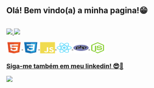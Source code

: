 ## Olá! Bem vindo(a) a minha pagina!😁
<br>
 <div>
  <a href="https://github.com/Rodrigowebdevdesign">
  <img height="180em" src="https://github-readme-stats.vercel.app/api?username=Rodrigowebdevdesign&show_icons=true&theme=tokyonight&include_all_commits=true&count_private=true"/>
  <img height="180em" src="https://github-readme-stats.vercel.app/api/top-langs/?username=Rodrigowebdevdesign&layout=compact&langs_count=6&theme=tokyonight"/>
</div>

<div style="display: inline_block"><br>
 <img align="center" alt="HTML" height="30" width="40" src="https://raw.githubusercontent.com/devicons/devicon/master/icons/html5/html5-original.svg">
  <img align="center" alt="CSS" height="30" width="40" src="https://raw.githubusercontent.com/devicons/devicon/master/icons/css3/css3-original.svg">
   <img align="center" alt="Js" height="30" width="40" src="https://raw.githubusercontent.com/devicons/devicon/master/icons/javascript/javascript-plain.svg">
  <img align="center" alt="React" height="30" width="40" src="https://raw.githubusercontent.com/devicons/devicon/master/icons/react/react-original.svg">
<!--     <img align="center" alt="vuejs" height="30" width="40" src="https://raw.githubusercontent.com/devicons/devicon/master/icons/vuejs/vuejs-original.svg"> -->
  <img align="center" alt="php" height="30" width="40" src="https://raw.githubusercontent.com/devicons/devicon/master/icons/php/php-original.svg">
    <img align="center" alt="nodejs" height="30" width="40" src="https://raw.githubusercontent.com/devicons/devicon/master/icons/nodejs/nodejs-original.svg">
<!--      <img align="center" alt="laravel" height="30" width="40" src="https://raw.githubusercontent.com/devicons/devicon/master/icons/mysql/mysql-original.svg"> -->
 <br>

  
  ### Siga-me também em meu linkedin! 😎🤩
 
<div> 
  
  <a href="https://www.linkedin.com/in/rodrigo-oliveira-28b62825a/" target="_blank"><img src="https://img.shields.io/badge/-LinkedIn-%230077B5?style=for-the-badge&logo=linkedin&logoColor=white"></a> 
  
</div>
